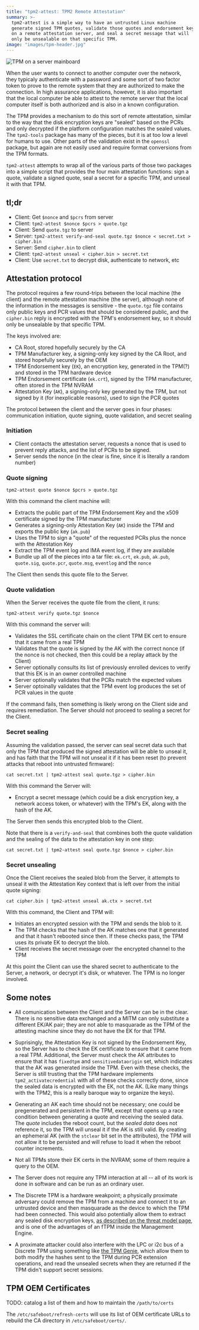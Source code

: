 ```yaml
---
title: "tpm2-attest: TPM2 Remote Attestation"
summary: >-
  tpm2-attest is a simple way to have an untrusted Linux machine
  generate signed TPM quotes, validate those quotes and endorsement keys
  on a remote attestation server, and seal a secret message that will
  only be unsealable on that specific TPM.
image: "images/tpm-header.jpg"
---
```


![TPM on a server mainboard](images/tpm-header.jpg)

When the user wants to connect to another computer over the network,
they typicaly authenticate with a password and some sort of two factor
token to prove to the remote system that they are authorized to
make the connection.  In high assurance applications, however, it is
also important that the local computer be able to attest to the remote
server that the local computer itself is both authorized and is also
in a known configuration.

The TPM provides a mechanism to do this sort of remote attestation,
similar to the way that the disk encryption keys are "sealed" based
on the PCRs and only decrypted if the platform configuration matches
the sealed values.  The `tpm2-tools` package has many of the pieces,
but it is at too low a level for humans to use.  Other parts of the
validation exist in the `openssl` package, but again are not easily
used and require format conversions from the TPM formats.

`tpm2-attest` attempts to wrap all of the various parts of
those two packages into a simple script that provides the four
main attestation functions: sign a quote, validate a signed quote,
seal a secret for a specific TPM, and unseal it with that TPM.

## tl;dr

* Client: Get `$nonce` and `$pcrs` from server
* Client: `tpm2-attest $nonce $pcrs > quote.tgz`
* Client: Send `quote.tgz` to server
* Server: `tpm2-attest verify-and-seal quote.tgz $nonce < secret.txt > cipher.bin`
* Server: Send `cipher.bin` to client
* Client: `tpm2-attest unseal < cipher.bin > secret.txt`
* Client: Use `secret.txt` to decrypt disk, authenticate to network, etc

## Attestation protocol

The protocol requires a few round-trips between the local machine (the client)
and the remote attestation machine (the server), although none of the information
in the messages is sensitive - the `quote.tgz` file contains only public keys
and PCR values that should be considered public, and the `cipher.bin` reply
is encrypted with the TPM's endorsement key, so it should only be unsealable by
that specific TPM.

The keys involved are:

* CA Root, stored hopefully securely by the CA
* TPM Manufacturer key, a signing-only key signed by the CA Root, and stored hopefully securely by the OEM
* TPM Endorsement key (`EK`), an encryption key, generated in the TPM(?) and stored in the TPM hardware device
* TPM Endorsement certificate (`ek.crt`), signed by the TPM manufacturer, often stored in the TPM NVRAM
* Attestation Key (`AK`), a signing-only key generated by the TPM, but not signed by it (for inexplicable reasons), used to sign the PCR quotes

The protocol between the client and the server goes in four phases: communication initiation, quote signing, quote validation, and secret sealing

### Initiation

* Client contacts the attestation server, requests a nonce that is used to prevent reply attacks, and the list of PCRs to be signed.
* Server sends the nonce (in the clear is fine, since it is literally a random number)

### Quote signing
```
tpm2-attest quote $nonce $pcrs > quote.tgz
```

With this command the client machine will:

* Extracts the public part of the TPM Endorsement Key and the x509 certificate signed by the TPM manufacturer
* Generates a signing-only Attestation Key (`AK`) inside the TPM and exports the public key (`ak.pub`)
* Uses the TPM to sign a "quote" of the requested PCRs plus the nonce with the Attestation Key
* Extract the TPM event log and IMA event log, if they are available
* Bundle up all of the pieces into a tar file: `ek.crt`, `ek.pub`, `ak.pub`, `quote.sig`, `quote.pcr`, `quote.msg`, `eventlog` and the `nonce`

The Client then sends this quote file to the Server.

### Quote validation
When the Server receives the quote file from the client, it runs:
```
tpm2-attest verify quote.tgz $nonce
```

With this command the server will:

* Validates the SSL certificate chain on the client TPM EK cert to ensure that it came from a real TPM
* Validates that the quote is signed by the AK with the correct nonce (if the nonce is not checked, then this could be a replay attack by the Client)
* Server optionally consults its list of previously enrolled devices to verify that this EK is in an owner controlled machine
* Server optionally validates that the PCRs match the expected values
* Server optoinally validates that the TPM event log produces the set of
PCR values in the quote

If the command fails, then something is likely wrong on the Client side
and requires remediation.  The Server should not proceed to sealing a
secret for the Client.

### Secret sealing

Assuming the validation passed, the server can seal secret data such
that only the TPM that produced the signed attestation will be able to
unseal it, and has faith that the TPM will not unseal it if it has been
reset (to prevent attacks that reboot into untrusted firmware):

```
cat secret.txt | tpm2-attest seal quote.tgz > cipher.bin
```

With this command the Server will:

* Encrypt a secret message (which could be a disk encryption key, a network access token, or whatever) with the TPM's EK, along with the hash of the AK.

The Server then sends this encrypted blob to the Client.

Note that there is a `verify-and-seal` that combines both the quote validation
and the sealing of the data to the attestation key in one step:

```
cat secret.txt | tpm2-attest seal quote.tgz $nonce > cipher.bin
```

### Secret unsealing
Once the Client receives the sealed blob from the Server, it attempts
to unseal it with the Attestation Key context that is left over from the
initial quote signing:

```
cat cipher.bin | tpm2-attest unseal ak.ctx > secret.txt
```

With this command, the Client and TPM will:

* Initiates an encrypted session with the TPM and sends the blob to it.
* The TPM checks that the hash of the AK matches one that it generated and that it hasn't rebooted since then. If these checks pass, the TPM uses its private EK to decrypt the blob.
* Client receives the secret message over the encrypted channel to the TPM

At this point the Client can use the shared secret to authenticate to
the Server, a network, or decrypt it's disk, or whatever.  The TPM is
no longer involved.

## Some notes

* All comunication between the Client and the Server can be in the clear.
There is no sensitive data exchanged and a MITM can only substitute
a different EK/AK pair; they are not able to masquarade as the TPM of
the attesting machine since they do not have the EK for that TPM.

* Suprisingly, the Attestation Key is not signed by the Endorsement Key,
so the Server has to check the EK certificate to ensure that it came from
a real TPM. Additional, the Server must check the AK attributes to ensure
that it has `fixedtpm` and `sensitivedataorigin` set, which indicates that
the AK was generated inside the TPM. Even with these checks, the Server is
still trusting that the TPM hardware implements `tpm2_activatecredential`
with all of these checks correctly done, since the sealed data is encrypted
with the EK, not the AK.  (Like many things with the TPM2, this is a really
baroque way to organize the keys).

* Generating an AK each time should not be necessary; one could be
pregenerated and persistent in the TPM, except that opens up a race
condition between generating a quote and receiving the sealed data.
The *quote* includes the reboot count, but the *sealed data* does not
reference it, so the TPM will unseal it if the AK is still valid.
By creating an ephemeral AK (with the `stclear` bit set in the
attributes), the TPM will not allow it to be persisted and will refuse
to load it when the reboot counter increments.

* Not all TPMs store their EK certs in the NVRAM; some of them require a query to the OEM.

* The Server does not require any TPM interaction at all -- all of its
work is done in software and can be run as an ordinary user.

* The Discrete TPM is a hardware weakpoint; a physically proximate adversary
could remove the TPM from a machine and connect it to an untrusted device and
then masquarade as the device to which the TPM had been connected.  This would
also potentially allow them to extract any sealed disk encryption keys,
[as described on the threat model page](threats.md), and is one of the
advantages of an fTPM inside the Management Engine.

* A proximate attacker could also interfere with the LPC or i2c bus of a Discrete TPM
using something like [the TPM Genie](https://www.nccgroup.com/uk/our-research/tpm-genie/),
which allow them to both modify the hashes sent to the TPM during PCR extension operations,
and read the unsealed secrets when they are returned if the TPM didn't support
secret sessions.

## TPM OEM Certificates

TODO: catalog a list of them and how to maintain the `/path/to/certs`

The `/etc/safeboot/refresh-certs` will use its list of OEM certificate URLs
to rebuild the CA directory in `/etc/safeboot/certs/`.
